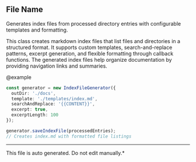 ## File Name
 Generates index files from processed directory entries with configurable templates and formatting.

 This class creates markdown index files that list files and directories in a structured format.
 It supports custom templates, search-and-replace patterns, excerpt generation, and flexible
 formatting through callback functions. The generated index files help organize documentation
 by providing navigation links and summaries.

 @example
 ```typescript
 const generator = new IndexFileGenerator({
   outDir: './docs',
   template: './templates/index.md',
   searchAndReplace: '{{CONTENT}}',
   excerpt: true,
   excerptLength: 100
 });

 generator.saveIndexFile(processedEntries);
 // Creates index.md with formatted file listings
 ```


---
This file is auto generated. Do not edit manually.*
